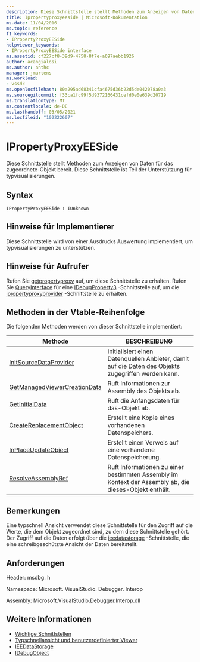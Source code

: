 ```yaml
---
description: Diese Schnittstelle stellt Methoden zum Anzeigen von Daten für das zugeordnete-Objekt bereit.
title: Ipropertyproxyeeside | Microsoft-Dokumentation
ms.date: 11/04/2016
ms.topic: reference
f1_keywords:
- IPropertyProxyEESide
helpviewer_keywords:
- IPropertyProxyEESide interface
ms.assetid: cf227cf8-39d9-4758-8f7e-a697aebb1926
author: acangialosi
ms.author: anthc
manager: jmartens
ms.workload:
- vssdk
ms.openlocfilehash: 80a295ad68341cfa4675d36b22d5de042078a0a3
ms.sourcegitcommit: f33ca1fc99f5d9372166431cefd0e0e639d20719
ms.translationtype: MT
ms.contentlocale: de-DE
ms.lasthandoff: 03/05/2021
ms.locfileid: "102222607"
---
```

# <a name="ipropertyproxyeeside"></a>IPropertyProxyEESide
Diese Schnittstelle stellt Methoden zum Anzeigen von Daten für das zugeordnete-Objekt bereit. Diese Schnittstelle ist Teil der Unterstützung für typvisualisierungen.

## <a name="syntax"></a>Syntax

```
IPropertyProxyEESide : IUnknown
```

## <a name="notes-for-implementers"></a>Hinweise für Implementierer
 Diese Schnittstelle wird von einer Ausdrucks Auswertung implementiert, um typvisualisierungen zu unterstützen.

## <a name="notes-for-callers"></a>Hinweise für Aufrufer
 Rufen Sie [getpropertyproxy](../../../extensibility/debugger/reference/ipropertyproxyprovider-getpropertyproxy.md) auf, um diese Schnittstelle zu erhalten. Rufen Sie [QueryInterface](/cpp/atl/queryinterface) für eine [IDebugProperty3](../../../extensibility/debugger/reference/idebugproperty3.md) -Schnittstelle auf, um die [ipropertyproxyprovider](../../../extensibility/debugger/reference/ipropertyproxyprovider.md) -Schnittstelle zu erhalten.

## <a name="methods-in-vtable-order"></a>Methoden in der Vtable-Reihenfolge
 Die folgenden Methoden werden von dieser Schnittstelle implementiert:

|Methode|BESCHREIBUNG|
|------------|-----------------|
|[InitSourceDataProvider](../../../extensibility/debugger/reference/ipropertyproxyeeside-initsourcedataprovider.md)|Initialisiert einen Datenquellen Anbieter, damit auf die Daten des Objekts zugegriffen werden kann.|
|[GetManagedViewerCreationData](../../../extensibility/debugger/reference/ipropertyproxyeeside-getmanagedviewercreationdata.md)|Ruft Informationen zur Assembly des Objekts ab.|
|[GetInitialData](../../../extensibility/debugger/reference/ipropertyproxyeeside-getinitialdata.md)|Ruft die Anfangsdaten für das-Objekt ab.|
|[CreateReplacementObject](../../../extensibility/debugger/reference/ipropertyproxyeeside-createreplacementobject.md)|Erstellt eine Kopie eines vorhandenen Datenspeichers.|
|[InPlaceUpdateObject](../../../extensibility/debugger/reference/ipropertyproxyeeside-inplaceupdateobject.md)|Erstellt einen Verweis auf eine vorhandene Datenspeicherung.|
|[ResolveAssemblyRef](../../../extensibility/debugger/reference/ipropertyproxyeeside-resolveassemblyref.md)|Ruft Informationen zu einer bestimmten Assembly im Kontext der Assembly ab, die dieses-Objekt enthält.|

## <a name="remarks"></a>Bemerkungen
 Eine typschnell Ansicht verwendet diese Schnittstelle für den Zugriff auf die Werte, die dem Objekt zugeordnet sind, zu dem diese Schnittstelle gehört. Der Zugriff auf die Daten erfolgt über die [ieedatastorage](../../../extensibility/debugger/reference/ieedatastorage.md) -Schnittstelle, die eine schreibgeschützte Ansicht der Daten bereitstellt.

## <a name="requirements"></a>Anforderungen
 Header: msdbg. h

 Namespace: Microsoft. VisualStudio. Debugger. Interop

 Assembly: Microsoft.VisualStudio.Debugger.Interop.dll

## <a name="see-also"></a>Weitere Informationen
- [Wichtige Schnittstellen](../../../extensibility/debugger/reference/core-interfaces.md)
- [Typschnellansicht und benutzerdefinierter Viewer](../../../extensibility/debugger/type-visualizer-and-custom-viewer.md)
- [IEEDataStorage](../../../extensibility/debugger/reference/ieedatastorage.md)
- [IDebugObject](../../../extensibility/debugger/reference/idebugobject.md)
